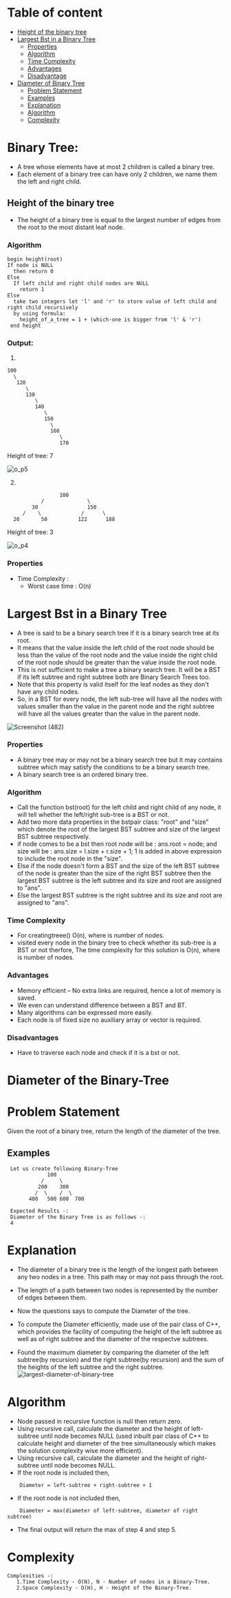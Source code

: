 # Table of content
- [Height of the binary tree](#height-of-the-binary-tree)
- [Largest Bst in a Binary Tree](#largest-bst-in-a-binary-tree)
    - [Properties](#properties)
    - [Algorithm](#algorithm)
    - [Time Complexity](#complexity)
    - [Advantages](#advantages)
    - [Disadvantage](#disadvantages)
 - [Diameter of Binary Tree](#diameter-of-the-binary-tree)
    - [Problem Statement](#problem-statement)
    - [Examples](#examples)
    - [Explanation](#explanation)
    - [Algorithm](#algorithm-1)
    - [Complexity](#complexity)



# Binary Tree:

- A tree whose elements have at most 2 children is called a binary tree. 
- Each element of a binary tree can have only 2 children, we name them the left and right child.



## Height of the binary tree

-  The height of a binary tree is equal to the largest number of edges from the root to the most distant leaf node.


### Algorithm

```
begin height(root)
If node is NULL 
  then return 0
Else 
  If left child and right child nodes are NULL 
    return 1
Else 
  take two integers let 'l' and 'r' to store value of left child and right child recursively
  by using formula:
    height_of_a_tree = 1 + (which-one is bigger from 'l' & 'r')
 end height
```

### Output:
1.
```
100
  \
   120
      \
      130
         \
         140
            \
            150
              \
              160
                 \
                 170
```
Height of tree: 7

![o_p5](https://user-images.githubusercontent.com/76229635/158337847-c0be85a6-d577-47ed-a347-dba09652e8e6.png)

2.
```
                 100
           /              \
        30                150
     /    \             /      \
  20       50          122      188
```
Height of tree: 3

![o_p4](https://user-images.githubusercontent.com/76229635/158338061-5043a09d-70ef-449c-adbe-79117bc3ce4f.png)

### Properties

- Time Complexity :
  - Worst case time	: O(n)


# Largest Bst in a Binary Tree

- A tree is said to be a binary search tree if it is a binary search tree at its root. 
- It means that the value inside the left child of the root node should be less than the value of the root node and the value inside the right child of the root node should be greater than the value inside the root node. 
- This is not sufficient to make a tree a binary search tree. It will be a BST if its left subtree and right subtree both are Binary Search Trees too.
- Note that this property is valid itself for the leaf nodes as they don't have any child nodes. 
- So, in a BST for every node, the left sub-tree will have all the nodes with values smaller than the value in the parent node and the right subtree will have all the values greater than the value in the parent node.

![Screenshot (482)](https://user-images.githubusercontent.com/98539013/159149159-d95ee43a-7bd5-4a49-88ce-7c0fb021f29a.png)

### Properties

- A binary tree may or may not be a binary search tree but it may contains subtree which may satisfy the conditions to be a binary search tree.
- A binary search tree is an ordered binary tree.

### Algorithm

- Call the function bst(root) for the left child and right child of any node, it will tell whether the left/right sub-tree is a BST or not.
- Add two more data properties in the bstpair class: "root" and "size" which denote the root of the largest BST subtree and size of the largest BST subtree respectively.
- if node comes to be a bst then
root node will be : ans.root = node;
and size will be : ans.size = l.size + r.size + 1;
1 is added in above expression to include the root node in the "size".
- Else if the node doesn't form a BST and the size of the left BST subtree of the node is greater than the size of the right BST subtree then the largest BST subtree is the left subtree and its size and root are assigned to "ans".
- Else the largest BST subtree is the right subtree and its size and root are assigned to "ans".

### Time Complexity

- For creatingtreee()
  O(n), where is number of nodes. 
- visited every node in the binary tree to check whether its sub-tree is a BST or not therfore,
  The time complexity for this solution is 
  O(n), where is number of nodes. 

### Advantages 

- Memory efficient – No extra links are required, hence a lot of memory is saved.
- We even can understand difference between a BST and BT.
- Many algorithms can be expressed more easily.
- Each node is of fixed size no auxiliary array or vector is required.

### Disadvantages

- Have to traverse each node and check if it is a bst or not.


# Diameter of the Binary-Tree

# Problem Statement

Given the root of a binary tree, return the length of the diameter of the tree.

## Examples
```
 Let us create following Binary-Tree
             100
           /     \
          200    300
         /  \    /  \
       400   500 600  700
 
 Expected Results -:
 Diameter of the Binary Tree is as follows -:
 4 

```
# Explanation

- The diameter of a binary tree is the length of the longest path between any two nodes in a tree. This path may or may not pass through the root.

- The length of a path between two nodes is represented by the number of edges between them.

- Now the questions says to compute the Diameter of the tree.

- To compute the Diameter efficiently, made use of the pair class of C++, which provides the facility of computing the height of the left subtree as well as of right subtree and the diameter of the respectve subtrees.
- Found the maximum diameter by comparing the diameter of the left subtree(by recursion) and the right subtree(by recursion) and the sum of the heights of the left subtree and the right subtree.
![largest-diameter-of-binary-tree](https://user-images.githubusercontent.com/84433782/159844065-b609c7c4-2d43-4216-bb15-69ccb6f35435.png)
 


# Algorithm

- Node passed in recursive function is null then return zero.
- Using recursive call, calculate the diameter and the height of left-subtree until node becomes NULL 
(used inbuilt pair class of C++ to calculate height and diameter of the tree simultaneously which makes the solution complexity wise more efficient).
- Using recursive call, calculate the diameter and the height of right-subtree until node becomes NULL. 
-  If the root node is included then,
 ```
     Diameter = left-subtree + right-subtree + 1 
 ```
-  If the root node is not included then,
 ```
     Diameter = max(diameter of left-subtree, diameter of right subtree)
 ```  
-  The final output will return the max of step 4 and step 5.


# Complexity
```
Complexities -: 
   1.Time Complexity - O(N), N - Number of nodes in a Binary-Tree.
   2.Space Complexity - O(H), H - Height of the Binary-Tree.
```
